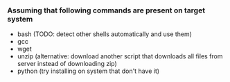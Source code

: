 ### Assuming that following commands are present on target system
- bash (TODO: detect other shells automatically and use them)
- gcc
- wget
- unzip (alternative: download another script that 
    downloads all files from server instead of downloading zip)
- python (try installing on system that don't have it)